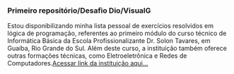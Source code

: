 ### Primeiro repositório/Desafio Dio/VisualG

 Estou disponibilizando minha lista pessoal de exercícios resolvidos em lógica de programação, referentes ao primeiro módulo do curso técnico de Informática Básica da Escola Profissionalizante Dr. Solon Tavares, em Guaíba, Rio Grande do Sul. Além deste curso, a instituição também oferece outras formações técnicas, como Eletroeletrônica e Redes de Computadores.[Acessar link da instituição aqui...](https://www.solontavares.com/)
